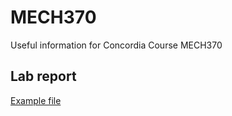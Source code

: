 # MECH370
Useful information for Concordia Course MECH370

## Lab report
[Example file](./report_example.md) 
